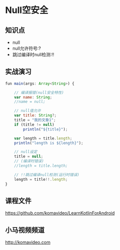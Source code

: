 Null空安全
=========

## 知识点

* null
* null允许符号:?
* 跳过编译时null检测:!!

## 实战演习

~~~js
fun main(args: Array<String>) {

    // 编译报错(null安全特性)
    var name: String;
    //name = null;

    // null值允许
    var title: String?;
    title = "我的文章1";
    if (title != null)
        println("${title}");

    var length = title.length;
    println("length is ${length}");

    // null设定
    title = null;
    // (编译时错误)
    //length = title.length;

    // !!跳过编译null检测(运行时错误)
    length = title!!.length;
}
~~~

## 课程文件

https://github.com/komavideo/LearnKotlinForAndroid

## 小马视频频道

http://komavideo.com
